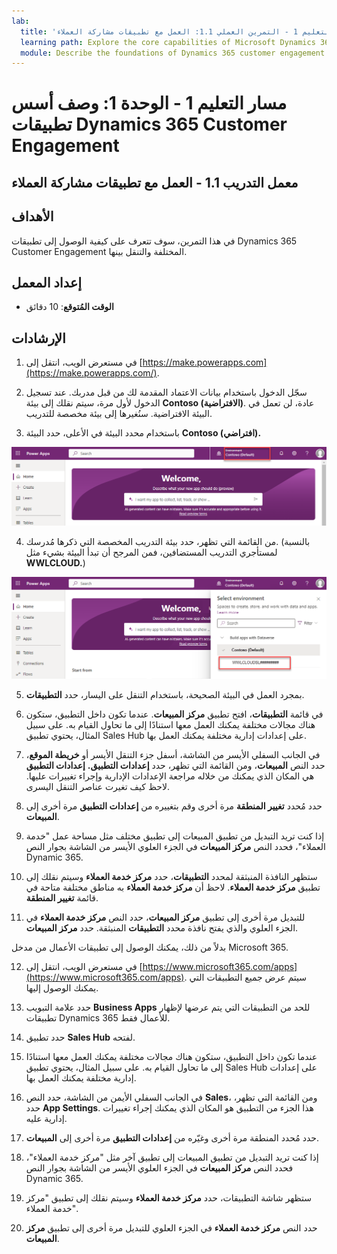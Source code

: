 ```yaml
---
lab:
  title: 'مسار التعليم 1 - التمرين العملي 1.1: العمل مع تطبيقات مشاركة العملاء'
  learning path: Explore the core capabilities of Microsoft Dynamics 365 customer engagement apps
  module: Describe the foundations of Dynamics 365 customer engagement apps
---
```


مسار التعليم 1 - الوحدة 1: وصف أسس تطبيقات Dynamics 365 Customer Engagement
========================

## معمل التدريب 1.1 - العمل مع تطبيقات مشاركة العملاء 

## الأهداف

في هذا التمرين، سوف تتعرف على كيفية الوصول إلى تطبيقات Dynamics 365 Customer Engagement المختلفة والتنقل بينها. 

## إعداد المعمل

  - **الوقت المُتوقع**: 10 دقائق

## الإرشادات

1. في مستعرض الويب، انتقل إلى [https://make.powerapps.com](https://make.powerapps.com/). 

2. سجّل الدخول باستخدام بيانات الاعتماد المقدمة لك من قبل مدربك. عند تسجيل الدخول لأول مرة، سيتم نقلك إلى بيئة **Contoso (الافتراضية)**. عادة، لن تعمل في البيئة الافتراضية. سنُغيرها إلى بيئة مخصصة للتدريب. 

3.  باستخدام محدد البيئة في الأعلى، حدد البيئة **Contoso (افتراضي).** 

![تحديد بيئة](media/lab-11-work-with-customer-engagement-apps-01.png)

4. من القائمة التي تظهر، حدد بيئة التدريب المخصصة التي ذكرها مُدرسك. (بالنسبة لمستأجري التدريب المستضافين، فمن المرجح أن تبدأ البيئة بشيء مثل **WWLCLOUD.**)

![التحقق من صحة البيئة](media/lab-11-work-with-customer-engagement-apps-02.png)

5. بمجرد العمل في البيئة الصحيحة، باستخدام التنقل على اليسار، حدد **التطبيقات**. 

6. في قائمة **التطبيقات**، افتح تطبيق **مركز المبيعات**. عندما تكون داخل التطبيق، ستكون هناك مجالات مختلفة يمكنك العمل معها استنادًا إلى ما تحاول القيام به. على سبيل المثال، يحتوي تطبيق Sales Hub على إعدادات إدارية مختلفة يمكنك العمل بها.

7. في الجانب السفلي الأيسر من الشاشة، أسفل جزء التنقل الأيسر أو **خريطة الموقع**، حدد النص **المبيعات**، ومن القائمة التي تظهر، حدد **إعدادات التطبيق.** **إعدادات التطبيق** هي المكان الذي يمكنك من خلاله مراجعة الإعدادات الإدارية وإجراء تغييرات عليها. لاحظ كيف تغيرت عناصر التنقل اليسرى.

8. حدد مُحدد **تغيير المنطقة** مرة أخرى وقم بتغييره من **إعدادات التطبيق** مرة أخرى إلى **المبيعات**.

9. إذا كنت تريد التبديل من تطبيق المبيعات إلى تطبيق مختلف مثل مساحة عمل "خدمة العملاء"، فحدد النص **مركز المبيعات** في الجزء العلوي الأيسر من الشاشة بجوار النص Dynamic 365.

10.  ستظهر النافذة المنبثقة لمحدد **التطبيقات**، حدد **مركز خدمة العملاء** وسيتم نقلك إلى تطبيق **مركز خدمة العملاء**. لاحظ أن **مركز خدمة العملاء** به مناطق مختلفة متاحة في قائمة **تغيير المنطقة**.

11. للتبديل مرة أخرى إلى تطبيق **مركز المبيعات**، حدد النص **مركز خدمة العملاء** في الجزء العلوي والذي يفتح نافذة محدد **التطبيقات** المنبثقة. حدد **مركز المبيعات**.

بدلاً من ذلك، يمكنك الوصول إلى تطبيقات الأعمال من مدخل Microsoft 365.

12. في مستعرض الويب، انتقل إلى [https://www.microsoft365.com/apps](https://www.microsoft365.com/apps). سيتم عرض جميع التطبيقات التي يمكنك الوصول إليها.

13. حدد علامة التبويب **Business Apps** للحد من التطبيقات التي يتم عرضها لإظهار تطبيقات Dynamics 365 للأعمال فقط.

14. حدد تطبيق **Sales Hub** لفتحه.

15. عندما تكون داخل التطبيق، ستكون هناك مجالات مختلفة يمكنك العمل معها استنادًا إلى ما تحاول القيام به. على سبيل المثال، يحتوي تطبيق Sales Hub على إعدادات إدارية مختلفة يمكنك العمل بها.

16. في الجانب السفلي الأيمن من الشاشة، حدد النص **Sales**، ومن القائمة التي تظهر، حدد **App Settings**. هذا الجزء من التطبيق هو المكان الذي يمكنك إجراء تغييرات إدارية عليه.

17. حدد مُحدد المنطقة مرة أخرى وغيّره من **إعدادات التطبيق** مرة أخرى إلى **المبيعات**.

18. إذا كنت تريد التبديل من تطبيق المبيعات إلى تطبيق آخر مثل "مركز خدمة العملاء"، فحدد النص **مركز المبيعات** في الجزء العلوي الأيسر من الشاشة بجوار النص Dynamic 365.

19. ستظهر شاشة التطبيقات، حدد **مركز خدمة العملاء** وسيتم نقلك إلى تطبيق "مركز خدمة العملاء".

20. حدد النص **مركز خدمة العملاء** في الجزء العلوي للتبديل مرة أخرى إلى تطبيق **مركز المبيعات**.
